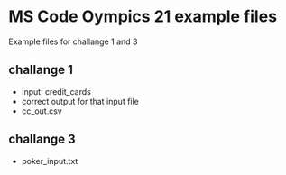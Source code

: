 # MS Code Oympics 21 example files

Example files for challange 1 and 3 

## challange 1
 - input: credit_cards
 - correct output for that input file 
 - cc_out.csv

## challange 3
 - poker_input.txt



